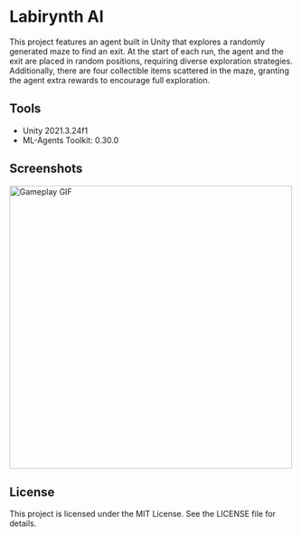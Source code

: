 # Labirynth AI

This project features an agent built in Unity that explores a randomly generated maze to find an exit. At the start of each run, the agent and the exit are placed in random positions, requiring diverse exploration strategies. Additionally, there are four collectible items scattered in the maze, granting the agent extra rewards to encourage full exploration.

## Tools
- Unity 2021.3.24f1
- ML-Agents Toolkit: 0.30.0

## Screenshots
<img src="Images/Gameplay.gif" alt="Gameplay GIF" width="500"/>

## License
This project is licensed under the MIT License. See the LICENSE file for details.
